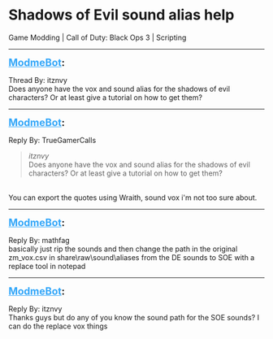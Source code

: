 # Shadows of Evil sound alias help
Game Modding | Call of Duty: Black Ops 3 | Scripting

---
<strong style="font-size: 1.4em;"><span style="text-decoration: underline;text-decoration-color: #34a7f9;"><span style="color:#34a7f9;">ModmeBot</span></span>:</strong>

<p>Thread By: itznvy<br />Does anyone have the vox and sound alias for the shadows of evil characters? Or at least give a tutorial on how to get them?</p>

---
<strong style="font-size: 1.4em;"><span style="text-decoration: underline;text-decoration-color: #34a7f9;"><span style="color:#34a7f9;">ModmeBot</span></span>:</strong>

<p>Reply By: TrueGamerCalls<br /><blockquote><em>itznvy</em><br />Does anyone have the vox and sound alias for the shadows of evil characters? Or at least give a tutorial on how to get them?</blockquote><br /> You can export the quotes using Wraith, sound vox i&#39;m not too sure about.</p>

---
<strong style="font-size: 1.4em;"><span style="text-decoration: underline;text-decoration-color: #34a7f9;"><span style="color:#34a7f9;">ModmeBot</span></span>:</strong>

<p>Reply By: mathfag<br />basically just rip the sounds and then change the path in the original zm_vox.csv in share\raw\sound\aliases from the DE sounds to SOE with a replace tool in notepad</p>

---
<strong style="font-size: 1.4em;"><span style="text-decoration: underline;text-decoration-color: #34a7f9;"><span style="color:#34a7f9;">ModmeBot</span></span>:</strong>

<p>Reply By: itznvy<br />Thanks guys but do any of you know the sound path for the SOE sounds? I can do the replace vox things</p>
